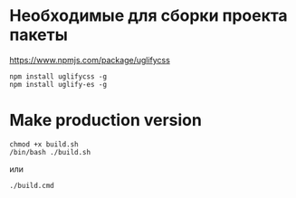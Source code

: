 # Необходимые для сборки проекта пакеты

https://www.npmjs.com/package/uglifycss

```
npm install uglifycss -g
npm install uglify-es -g
```

# Make production version

```
chmod +x build.sh
/bin/bash ./build.sh
```

или
```
./build.cmd
```
